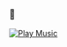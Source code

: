 ### 🎵 
[![Play Music](https://img.shields.io/badge/Play-Music-blue?style=for-the-badge&logo=spotify)](https://www.youtube.com/watch?v=zF5Ddo9JdpY)
